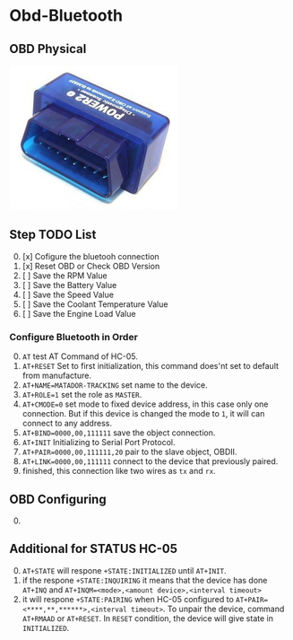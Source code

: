 # Obd-Bluetooth
## OBD Physical
![examples](/images/obd2_samping.jpg) 
## Step TODO List
0. [x] Cofigure the bluetooh connection
0. [x] Reset OBD or Check OBD Version
0. [ ] Save the RPM Value
0. [ ] Save the Battery Value
0. [ ] Save the Speed Value
0. [ ] Save the Coolant Temperature Value
0. [ ] Save the Engine Load Value
### Configure Bluetooth in Order
0. ``AT`` test AT Command of HC-05.
0. ``AT+RESET`` Set to first initialization, this command does'nt set to default from manufacture.
0. ``AT+NAME=MATADOR-TRACKING`` set name to the device.
0. ``AT+ROLE=1`` set the role as ``MASTER``.
0. ``AT+CMODE=0`` set mode to fixed device address, in this case only one connection. But if this device is changed the mode to ``1``, it will can connect to any address.
0. ``AT+BIND=0000,00,111111`` save the object connection.
0. ``AT+INIT`` Initializing to Serial Port Protocol.
0. ``AT+PAIR=0000,00,111111,20`` pair to the slave object, OBDII.
0. ``AT+LINK=0000,00,111111`` connect to the device that previously paired.
0. finished, this connection like two wires as ``tx`` and ``rx``.
## OBD Configuring
0. 
## Additional for STATUS HC-05
0. ``AT+STATE`` will respone ``+STATE:INITIALIZED`` until ``AT+INIT``.
0. if the respone ``+STATE:INQUIRING`` it means that the device has done ``AT+INQ`` and ``AT+INQM=<mode>,<amount device>,<interval timeout>``
0. it will respone ``+STATE:PAIRING`` when HC-05 configured to ``AT+PAIR=<****,**,******>,<interval timeout>``. To unpair the device, command ``AT+RMAAD`` or ``AT+RESET``. In ``RESET`` condition, the device will give state in ``INITIALIZED``.
